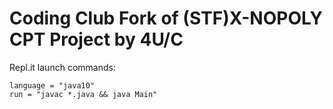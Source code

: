 # Coding Club Fork of (STF)X-NOPOLY CPT Project by 4U/C 

Repl.it launch commands:
```
language = "java10"
run = "javac *.java && java Main"
```
